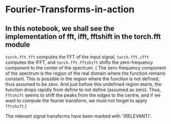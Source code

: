 # Fourier-Transforms-in-action

## In this notebook, we shall see the implementation of fft, ifft, fftshift in the torch.fft module

```torch.fft.fft``` computes the FFT of the input signal, ```torch.fft.ifft``` computes the IFFT, and ```torch.fft.fftshift``` shifts the zero-frequency component to the center of the spectrum. ( The zero-frequency component of the spectrum is the region of the real domain where the function remains constant. This is possible in the region where the function is not defined, thus assumed to be zero. And just before this undefined region starts, the function drops rapidly from define to not define (assumed as zero). Thus, ```fftshift``` seems to shift the peaks from the edges to the centre, and if we want to compute the fourier transform, we must not forget to apply ```fftshift```.)

The relevant signal transforms have been marked with '(RELEVANT)'.

